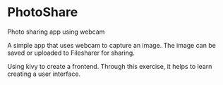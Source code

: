 # PhotoShare
Photo sharing app using webcam

A simple app that uses webcam to capture an image.
The image can be saved or uploaded to Filesharer for sharing.

Using kivy to create a frontend. Through this exercise, it helps to 
learn creating a user interface. 
